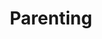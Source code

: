 ---
layout: posts_by_category
categories: parenting
title: Parenting
permalink: /category/parenting
---